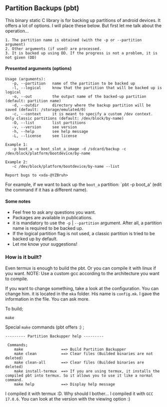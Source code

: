 ## Partition Backups (pbt)

This binary static C library is for backing up partitions of android devices.
It offers a lot of options. I will place these below. But first let me talk about the operation...

```
1. The partition name is obtained (with the -p or --partition argument)
2. Other arguments (if used) are processed.
3. It is backed up using DD. If the progress is not a problem, it is not given (DD)
```

#### Presented arguments (options)

```
Usage (arguments):
   -p, --partition   name of the partition to be backed up
   -l, --logical     know that the partition that will be backed up is logical
   -o, --out         the output name of the backed-up partition (default: partition name)
   -d, --outdir      directory where the backup partition will be saved (default: /storage/emulated/0)
   -c, --context     it is meant to specify a custom /dev context. Only classic partitions (default: /dev/block/by-name)
   -D, --list        list partitions
   -v, --version     see version
   -h, --help        see help message
   -L, --license     see license

Example 1:
   -p boot_a -o boot_slot_a_image -d /sdcard/backup -c /dev/block/platform/bootdevice/by-name

Example 2:
   -c /dev/block/platform/bootdevice/by-name --list

Report bugs to <xda-@YZBruh>
```

For example, if we want to back up the `boot_a` partition: `pbt -p boot_a' (edit the command if it has a different name).

#### Some notes

- Feel free to ask any questions you want.
- Packages are available in publications.
- it is mandatory to use the `-p` | `--partition` argument. After all, a partition name is required to be backed up.
- If the logical partition flag is not used, a classic partition is tried to be backed up by default.
- Let me know your suggestions!

### How is it built?
Even termux is enough to build the pbt. Or you can compile it with linux if you want. NOTE: Use a custom gcc according to the architecture you want to compile.

If you want to change something, take a look at the configuration. You can change him.
it is located in the `mka` folder. His name is `config.mk`. I gave the information in the file. You can ask more.

To build;
```
make
```

Special `make` commands (pbt offers :) ;
```
--------- Partition Backupper help ---------

 Commands;
    make                 ==> Build Partition Backupper
    make clean           ==> Clear files (Builded binaries are not deleted)
    make clean-all       ==> Clear files (Builded binaries are deleted)
    make install-termux  ==> If you are using termux, it installs the compiled pbt into termux. So it allows you to use it like a normal command.
    make help            ==> Display help message
```

I compiled it with termux :D. Why should I bother... I compiled it with `GCC 17.0.6`. You can look at the version with the viewing option :)
